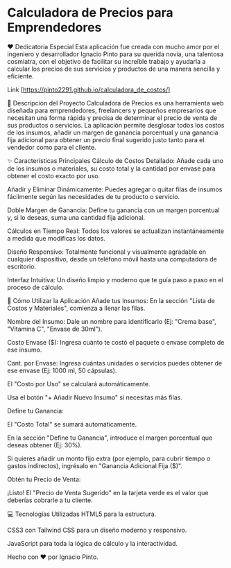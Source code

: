 # Calculadora de Precios para Emprendedores

❤️ Dedicatoria Especial
Esta aplicación fue creada con mucho amor por el ingeniero y desarrollador Ignacio Pinto para su querida novia, una talentosa cosmiatra, con el objetivo de facilitar su increíble trabajo y ayudarla a calcular los precios de sus servicios y productos de una manera sencilla y eficiente.

Link  [https://pinto2291.github.io/calculadora_de_costos/]

📝 Descripción del Proyecto
Calculadora de Precios es una herramienta web diseñada para emprendedores, freelancers y pequeños empresarios que necesitan una forma rápida y precisa de determinar el precio de venta de sus productos o servicios. La aplicación permite desglosar todos los costos de los insumos, añadir un margen de ganancia porcentual y una ganancia fija adicional para obtener un precio final sugerido justo tanto para el vendedor como para el cliente.

✨ Características Principales
Cálculo de Costos Detallado: Añade cada uno de los insumos o materiales, su costo total y la cantidad por envase para obtener el costo exacto por uso.

Añadir y Eliminar Dinámicamente: Puedes agregar o quitar filas de insumos fácilmente según las necesidades de tu producto o servicio.

Doble Margen de Ganancia: Define tu ganancia con un margen porcentual y, si lo deseas, suma una cantidad fija adicional.

Cálculos en Tiempo Real: Todos los valores se actualizan instantáneamente a medida que modificas los datos.

Diseño Responsivo: Totalmente funcional y visualmente agradable en cualquier dispositivo, desde un teléfono móvil hasta una computadora de escritorio.

Interfaz Intuitiva: Un diseño limpio y moderno que te guía paso a paso en el proceso de cálculo.

🚀 Cómo Utilizar la Aplicación
Añade tus Insumos: En la sección "Lista de Costos y Materiales", comienza a llenar las filas.

Nombre del Insumo: Dale un nombre para identificarlo (Ej: "Crema base", "Vitamina C", "Envase de 30ml").

Costo Envase ($): Ingresa cuánto te costó el paquete o envase completo de ese insumo.

Cant. por Envase: Ingresa cuántas unidades o servicios puedes obtener de ese envase (Ej: 1000 ml, 50 cápsulas).

El "Costo por Uso" se calculará automáticamente.

Usa el botón "+ Añadir Nuevo Insumo" si necesitas más filas.

Define tu Ganancia:

El "Costo Total" se sumará automáticamente.

En la sección "Define tu Ganancia", introduce el margen porcentual que deseas obtener (Ej: 30%).

Si quieres añadir un monto fijo extra (por ejemplo, para cubrir tiempo o gastos indirectos), ingrésalo en "Ganancia Adicional Fija ($)".

Obtén tu Precio de Venta:

¡Listo! El "Precio de Venta Sugerido" en la tarjeta verde es el valor que deberías cobrarle a tu cliente.

💻 Tecnologías Utilizadas
HTML5 para la estructura.

CSS3 con Tailwind CSS para un diseño moderno y responsivo.

JavaScript para toda la lógica de cálculo y la interactividad.

Hecho con ❤️ por Ignacio Pinto.
